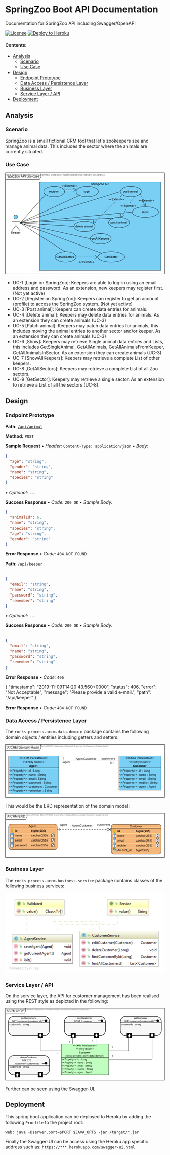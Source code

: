 # SpringZoo Boot API Documentation

Documentation for SpringZoo API including Swagger/OpenAPI

[![License](http://img.shields.io/:license-apache-blue.svg)](http://www.apache.org/licenses/LICENSE-2.0.html)
[![Deploy to Heroku](https://img.shields.io/badge/deploy%20to-Heroku-6762a6.svg?longCache=true)](https://heroku.com/deploy)

#### Contents:
- [Analysis](#analysis)
  - [Scenario](#scenario)
  - [Use Case](#use-case)
- [Design](#design)
  - [Endpoint Prototype](#endpoint-prototype)
  - [Data Access / Persistence Layer](#data-access--persistence-layer)
  - [Business Layer](#business-layer)
  - [Service Layer / API](#service-layer--api)
- [Deployment](#deployment)

## Analysis

### Scenario

SpringZoo is a small fictional CRM tool that let's zookeepers see and manage animal data. This includes the sector where the animals are currently situated.

### Use Case
![](images/SpringZoo-Use-Case.png)
- UC-1 [Login on SpringZoo]: Keepers are able to log-in using an email address and password. As an extension, new keepers may register first. (Not yet active)
- UC-2 [Register on SpringZoo]: Keepers can register to get an account (profile) to access the SpringZoo system. (Not yet active)
- UC-3 [Post animal]: Keepers can create data entries for animals.
- UC-4 [Delete animal]: Keepers may delete data entries for animals. As an extension they can create animals (UC-3)
- UC-5 [Patch animal]: Keepers may patch data entries for animals, this includes moving the animal entries to another sector and/or keeper. As an extension they can create animals (UC-3)
- UC-6 [Show]: Keepers may retrieve Single animal data entries and Lists, this includes GetSingleAnimal, GetAllAnimals, GetAllAnimalsFromKeeper, GetAllAnimalsInSector. As an extension they can create animals (UC-3)
- UC-7 [ShowAllKeepers]: Keepers may retrieve a complete List of other keepers.
- UC-8 [GetAllSectors]: Keepers may retrieve a complete List of all Zoo sectors.
- UC-9 [GetSector]: Keepery may retrieve a single sector. As an extension to retrieve a List of all the sectors (UC-8).

## Design

### Endpoint Prototype
**Path**: [`/api/animal`](/api/customer) 

**Method:** `POST`

**Sample Request**  • *Header:* `Content-Type: application/json` • *Body:*

```JSON
{
  "age": "string",
  "gender": "string",
  "name": "string",
  "species": "string"
}
```

• *Optional:* `...`
  
**Success Response**  • *Code:* `200 OK` • *Sample Body:*

```JSON
{
  "animalId": 6,
  "name": "string",
  "species": "string",
  "age": "string",
  "gender": "string"
}
```

**Error Response** • *Code:* `404 NOT FOUND`

**Path**: [`/api/keeper`](/api/keeper)

```JSON

{
  "email": "string",
  "name": "string",
  "password": "string",
  "remember": "string"
}

```
• *Optional:* `...`

**Success Response**  • *Code:* `200 OK` • *Sample Body:*

```JSON

{
  "email": "string",
  "name": "string",
  "password": "string",
  "remember": "string"
}

```

**Error Response** • *Code:* `406`

{
  "timestamp": "2019-11-09T14:20:43.560+0000",
  "status": 406,
  "error": "Not Acceptable",
  "message": "Please provide a valid e-mail.",
  "path": "/api/keeper"
}

**Error Response** • *Code:* `404 NOT FOUND`


### Data Access / Persistence Layer

The `rocks.process.acrm.data.domain` package contains the following domain objects / entities including getters and setters:

![](images/A-CRM-Domain-Model.png)

This would be the ERD representation of the domain model:

![](images/A-CRM-ERD.png)

### Business Layer

The `rocks.process.acrm.business.service` package contains classes of the following business services:

![](images/business-service.png)


### Service Layer / API

On the service layer, the API for customer management has been realised using the REST style as depicted in the following:

![](images/api-endpoint-vp.png)

Further can be seen using the Swagger-UI.

## Deployment

This spring boot application can be deployed to Heroku by adding the following `Procfile` to the project root:
```console
web: java -Dserver.port=$PORT $JAVA_OPTS -jar /target/*.jar
```

Finally the Swagger-UI can be access using the Heroku app specific address such as: `https://***.herokuapp.com/swagger-ui.html`
